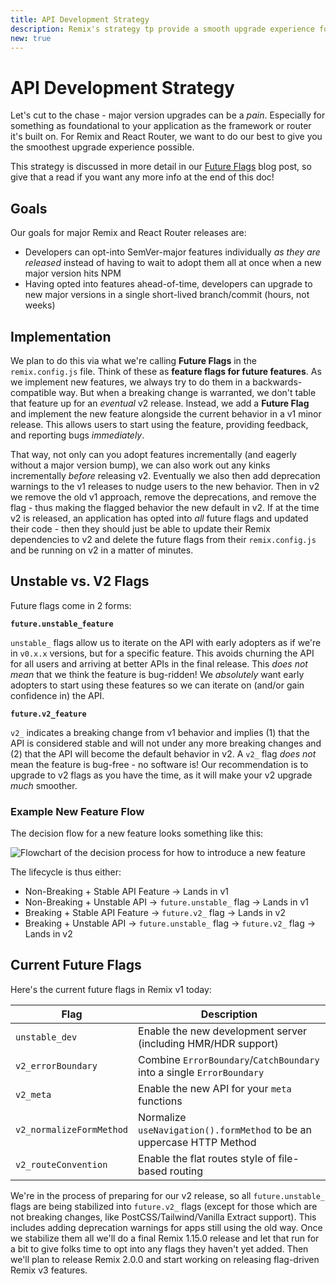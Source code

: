 ```yaml
---
title: API Development Strategy
description: Remix's strategy tp provide a smooth upgrade experience for application developers
new: true
---
```


# API Development Strategy

Let's cut to the chase - major version upgrades can be a _pain_. Especially for something as foundational to your application as the framework or router it's built on. For Remix and React Router, we want to do our best to give you the smoothest upgrade experience possible.

<docs-info>This strategy is discussed in more detail in our [Future Flags][future-flags-blog-post] blog post, so give that a read if you want any more info at the end of this doc!</docs-info>

## Goals

Our goals for major Remix and React Router releases are:

- Developers can opt-into SemVer-major features individually _as they are released_ instead of having to wait to adopt them all at once when a new major version hits NPM
- Having opted into features ahead-of-time, developers can upgrade to new major versions in a single short-lived branch/commit (hours, not weeks)

## Implementation

We plan to do this via what we're calling **Future Flags** in the `remix.config.js` file. Think of these as **feature flags for future features**. As we implement new features, we always try to do them in a backwards-compatible way. But when a breaking change is warranted, we don't table that feature up for an _eventual_ v2 release. Instead, we add a **Future Flag** and implement the new feature alongside the current behavior in a v1 minor release. This allows users to start using the feature, providing feedback, and reporting bugs _immediately_.

That way, not only can you adopt features incrementally (and eagerly without a major version bump), we can also work out any kinks incrementally _before_ releasing v2. Eventually we also then add deprecation warnings to the v1 releases to nudge users to the new behavior. Then in v2 we remove the old v1 approach, remove the deprecations, and remove the flag - thus making the flagged behavior the new default in v2. If at the time v2 is released, an application has opted into _all_ future flags and updated their code - then they should just be able to update their Remix dependencies to v2 and delete the future flags from their `remix.config.js` and be running on v2 in a matter of minutes.

## Unstable vs. V2 Flags

Future flags come in 2 forms:

**`future.unstable_feature`**

`unstable_` flags allow us to iterate on the API with early adopters as if we're in `v0.x.x` versions, but for a specific feature. This avoids churning the API for all users and arriving at better APIs in the final release. This _does not mean_ that we think the feature is bug-ridden! We _absolutely_ want early adopters to start using these features so we can iterate on (and/or gain confidence in) the API.

**`future.v2_feature`**

`v2_` indicates a breaking change from v1 behavior and implies (1) that the API is considered stable and will not under any more breaking changes and (2) that the API will become the default behavior in v2. A `v2_` flag _does not_ mean the feature is bug-free - no software is! Our recommendation is to upgrade to v2 flags as you have the time, as it will make your v2 upgrade _much_ smoother.

### Example New Feature Flow

The decision flow for a new feature looks something like this:

![Flowchart of the decision process for how to introduce a new feature][feature-flowchart]

The lifecycle is thus either:

- Non-Breaking + Stable API Feature -> Lands in v1
- Non-Breaking + Unstable API -> `future.unstable_` flag -> Lands in v1
- Breaking + Stable API Feature -> `future.v2_` flag -> Lands in v2
- Breaking + Unstable API -> `future.unstable_` flag -> `future.v2_` flag -> Lands in v2

## Current Future Flags

Here's the current future flags in Remix v1 today:

| Flag                            | Description                                                           |
| ------------------------------- | --------------------------------------------------------------------- |
| `unstable_dev`                  | Enable the new development server (including HMR/HDR support)         |
| `v2_errorBoundary`              | Combine `ErrorBoundary`/`CatchBoundary` into a single `ErrorBoundary` |
| `v2_meta`                       | Enable the new API for your `meta` functions                          |
| `v2_normalizeFormMethod`        | Normalize `useNavigation().formMethod` to be an uppercase HTTP Method |
| `v2_routeConvention`            | Enable the flat routes style of file-based routing                    |

We're in the process of preparing for our v2 release, so all `future.unstable_` flags are being stabilized into `future.v2_` flags (except for those which are not breaking changes, like PostCSS/Tailwind/Vanilla Extract support). This includes adding deprecation warnings for apps still using the old way. Once we stabilize them all we'll do a final Remix 1.15.0 release and let that run for a bit to give folks time to opt into any flags they haven't yet added. Then we'll plan to release Remix 2.0.0 and start working on releasing flag-driven Remix v3 features.

[future-flags-blog-post]: https://remix.run/blog/future-flags
[feature-flowchart]: /docs-images/feature-flowchart.png
